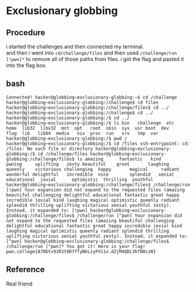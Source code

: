 # Exclusionary globbing

## Procedure
i started the challenges and then connected my terminal.<br>
and then i went into `cd/challenge/files` and then used `/challenge/run [!pwn]*` to 
remove all of those paths from files. i got the flag and pasted it into the flag box.

## bash
`Connected!
hacker@globbing~exclusionary-globbing:~$ cd /challenge
hacker@globbing~exclusionary-globbing:/challenge$ cd files
hacker@globbing~exclusionary-globbing:/challenge/files$ cd ../
hacker@globbing~exclusionary-globbing:/challenge$ cd ../
hacker@globbing~exclusionary-globbing:/$ cd ../
hacker@globbing~exclusionary-globbing:/$ ls
bin   challenge  etc   home  lib32  libx32  mnt  opt   root  sbin  sys  usr
boot  dev        flag  lib   lib64  media   nix  proc  run   srv   tmp  var
hacker@globbing~exclusionary-globbing:/$ pwd
/
hacker@globbing~exclusionary-globbing:/$ cd /files
ssh-entrypoint: cd: /files: No such file or directory
hacker@globbing~exclusionary-globbing:/$ cd /challenge/files
hacker@globbing~exclusionary-globbing:/challenge/files$ ls
amazing      fantastic   kind        pwning     uplifting   zesty
beautiful    great       laughing    queenly    victorious
challenging  happy       magical     radiant    wonderful
delightful   incredible  nice        splendid   xenial
educational  jovial      optimistic  thrilling  youthful
hacker@globbing~exclusionary-globbing:/challenge/files$ /challenge/run [!pwn]
Your expansion did not expand to the requested files (amazing beautiful
challenging delightful educational fantastic great happy incredible jovial kind
laughing magical optimistic queenly radiant splendid thrilling uplifting
victorious xenial youthful zesty).
Instead, it expanded to:
[!pwn]
hacker@globbing~exclusionary-globbing:/challenge/files$ /challenge/run [^pwn]
Your expansion did not expand to the requested files (amazing beautiful
challenging delightful educational fantastic great happy incredible jovial kind
laughing magical optimistic queenly radiant splendid thrilling uplifting
victorious xenial youthful zesty).
Instead, it expanded to:
[^pwn]
hacker@globbing~exclusionary-globbing:/challenge/files$ /challenge/run [^pwn]*
You got it! Here is your flag!
pwn.college{A70btv91R3t6R7ffyNkLiyPVi1x.dZjM4QDL3kTN0czW}`

## Reference
Real friend
